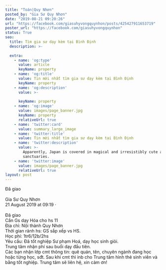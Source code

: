 ```yaml
---
title: "Toán|Quy Nhơn"
posted_by: "Gia Sư Quy Nhơn"
date: "2019-08-21 09:20:26"
url: "https://facebook.com/giasuhyvongquynhon/posts/425427911653719"
poster_url: "https://facebook.com/giasuhyvongquynhon"
status: True
seo:
  title: Tìm gia sư dạy kèm tại Bình Định
  description: >-
    
  extra:
    - name: 'og:type'
      value: article
      keyName: property
    - name: 'og:title'
      value: Tin mới nhất tìm gia sư dạy kèm tại Bình Định
      keyName: property
    - name: 'og:description'
      value: >-
        
      keyName: property
    - name: 'og:image'
      value: images/page_banner.jpg
      keyName: property
      relativeUrl: true
    - name: 'twitter:card'
      value: summary_large_image
    - name: 'twitter:title'
      value: Tin mới nhất tìm gia sư dạy kèm tại Bình Định
    - name: 'twitter:description'
      value: >-
        Apparently, Japan is covered in magical and irresistibly cute animal
        sanctuaries.
    - name: 'twitter:image'
      value: images/page_banner.jpg
      relativeUrl: true
layout: post
---
```

Đã giao<br><br>Gia Sư Quy Nhơn<br>21 August 2019 at 09:19 ·<br><br>Đã giao<br>Cần Gs dạy Hóa cho hs 11<br>Địa chỉ: Nội thành Quy Nhơn<br>Thời gian rảnh hs: GS sắp xếp vs HS.<br>Học phí: 1tr6/12b/2hs<br>Yêu cầu: Đã tốt nghiệp Sư phạm Hoá, dạy học sinh giỏi.<br>Trung tâm nhận phí sau buổi dạy đầu tiên.<br>Các bạn nhận lớp cmt thông tin: quê quán, tên, chuyên ngành đang học hoặc từng học, sđt. Sau khi cmt thì inb cho Trung tâm hình thẻ sinh viên và bằng tốt nghiệp. Trung tâm sẽ liên hệ, xin cảm ơn!

